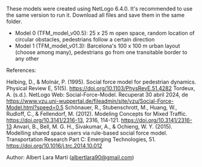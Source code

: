 These models were created using NetLogo 6.4.0. It's recommended to use the same version to run it.
Download all files and save them in the same folder.
- Model 0 (TFM_model_v00.5): 25 x 25 m open space, random location of circular obstacles, pedestrians follow a certain direction
- Model 1 (TFM_model_v01.3): Barcelona's 100 x 100 m urban layout (choose among many), pedestrians go from one transitable border to any other

References:

Helbing, D., & Molnár, P. (1995). Social force model for pedestrian dynamics. Physical Review E, 51(5). https://doi.org/10.1103/PhysRevE.51.4282
Tordeux, A. (s.d.). NetLogo Web: Social-Force-Model. Recuperat 30 abril 2024, de https://www.vzu.uni-wuppertal.de/fileadmin/site/vzu/Social-Force-Model.html?speed=0.5
Schönauer, R., Stubenschrott, M., Huang, W., Rudloff, C., & Fellendorf, M. (2012). Modeling Concepts for Mixed Traffic. https://doi.org/10.3141/2316-13, 2316, 114-121. https://doi.org/10.3141/2316-13
Anvari, B., Bell, M. G. H., Sivakumar, A., & Ochieng, W. Y. (2015). Modelling shared space users via rule-based social force model. Transportation Research Part C: Emerging Technologies, 51. https://doi.org/10.1016/j.trc.2014.10.012

Author:
Albert Lara Martí (albertlara90@gmail.com)
